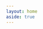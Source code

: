 ```yaml
---
layout: home
aside: true
---
```


<InfoPanelComponent class="my-10" :border="false">
    <template #title>Data Packs</template>
    <template #text>
        <div>
            Data packs contain JSON-LD configuration that Describo can look up and inject in to the crate.
        </div>
        <div class="flex flex-col space-y-2 mb-10">
            <div>
                Do you have JSON-LD information of a generic nature that might be reusable by others? Issue a pull
                request to the repo to share your pack. <LinkComponent link="https://github.com/describo/data-packs?tab=readme-ov-file#adding-a-data-pack-to-this-repository">Just read the instructions for inclusion.</LinkComponent>
            </div>
            <div>
            See the repository for more information:
                <LinkComponent link="https://github.com/describo/data-packs"> https://github.com/describo/data-packs</LinkComponent>
            </div>
        </div>
    </template>
    <template #content>
        <StackComponent :cards="cards" :import-glob="glob">
        </StackComponent>
    </template>
</InfoPanelComponent>
<FooterComponent class="mt-6"/>

<script setup>
const glob = import.meta.glob("./public/images/datapacks/*.webp", { eager: true })

const cards = [
    { text: "Country data pack", image: "/images/datapacks/pack1.webp" },
    { text: "Austlang language data pack", image: "/images/datapacks/pack2.webp" },
    { text: "Glottolog language data pack", image: "/images/datapacks/pack3.webp" },
];
</script>
